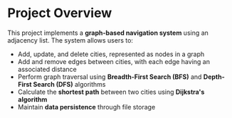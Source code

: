 #  Project Overview

This project implements a **graph-based navigation system** using an adjacency list. The system allows users to:

- Add, update, and delete cities, represented as nodes in a graph
- Add and remove edges between cities, with each edge having an associated distance
- Perform graph traversal using **Breadth-First Search (BFS)** and **Depth-First Search (DFS)** algorithms
- Calculate the **shortest path** between two cities using **Dijkstra's algorithm**
- Maintain **data persistence** through file storage


